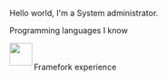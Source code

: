 Hello world, I'm a System administrator.

Programming languages I know

<img height="40" align="left" src="https://skillicons.dev/icons?i=python,nodejs,java,gradle"/>
<br>
<br>
Framefork experience
